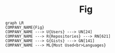 <h1 align="center">Fig</h1>

```mermaid
graph LR
COMPANY_NAME{Fig}
COMPANY_NAME ---> U{Users} ---> UN[24]
COMPANY_NAME ---> R{Repositories} ---> RN[621]
COMPANY_NAME ---> G{Gists} ---> GN[141]
COMPANY_NAME ---> ML{Most Used<br>Languages}
```

